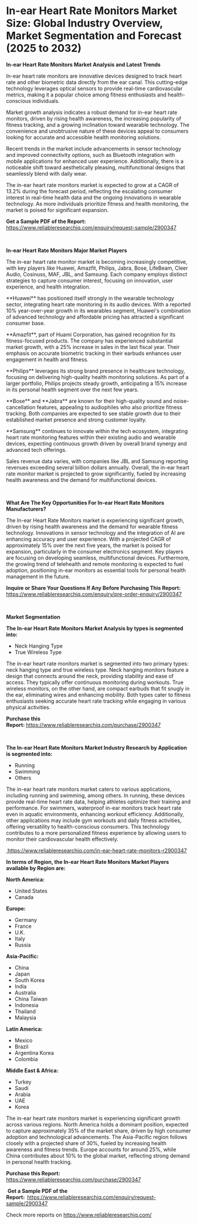<p><h1>In-ear Heart Rate Monitors Market Size: Global Industry Overview, Market Segmentation and Forecast (2025 to 2032)</h1></p><p><strong>In-ear Heart Rate Monitors Market Analysis and Latest Trends</strong></p>
<p><p>In-ear heart rate monitors are innovative devices designed to track heart rate and other biometric data directly from the ear canal. This cutting-edge technology leverages optical sensors to provide real-time cardiovascular metrics, making it a popular choice among fitness enthusiasts and health-conscious individuals. </p><p>Market growth analysis indicates a robust demand for in-ear heart rate monitors, driven by rising health awareness, the increasing popularity of fitness tracking, and a growing inclination toward wearable technology. The convenience and unobtrusive nature of these devices appeal to consumers looking for accurate and accessible health monitoring solutions. </p><p>Recent trends in the market include advancements in sensor technology and improved connectivity options, such as Bluetooth integration with mobile applications for enhanced user experience. Additionally, there is a noticeable shift toward aesthetically pleasing, multifunctional designs that seamlessly blend with daily wear. </p><p>The in-ear heart rate monitors market is expected to grow at a CAGR of 13.2% during the forecast period, reflecting the escalating consumer interest in real-time health data and the ongoing innovations in wearable technology. As more individuals prioritize fitness and health monitoring, the market is poised for significant expansion.</p></p>
<p><strong>Get a Sample PDF of the Report:&nbsp;</strong> <a href="https://www.reliableresearchiq.com/enquiry/request-sample/2900347?utm_campaign=2717&utm_medium=2&utm_source=Github&utm_content=ia&utm_term=16032025&utm_id=in-ear-heart-rate-monitors">https://www.reliableresearchiq.com/enquiry/request-sample/2900347</a></p>
<p>&nbsp;</p>
<p><strong>In-ear Heart Rate Monitors Major Market Players</strong></p>
<p><p>The in-ear heart rate monitor market is becoming increasingly competitive, with key players like Huawei, Amazfit, Philips, Jabra, Bose, LifeBeam, Cleer Audio, Cosinuss, MAF, JBL, and Samsung. Each company employs distinct strategies to capture consumer interest, focusing on innovation, user experience, and health integration.</p><p>**Huawei** has positioned itself strongly in the wearable technology sector, integrating heart rate monitoring in its audio devices. With a reported 10% year-over-year growth in its wearables segment, Huawei's combination of advanced technology and affordable pricing has attracted a significant consumer base.</p><p>**Amazfit**, part of Huami Corporation, has gained recognition for its fitness-focused products. The company has experienced substantial market growth, with a 25% increase in sales in the last fiscal year. Their emphasis on accurate biometric tracking in their earbuds enhances user engagement in health and fitness.</p><p>**Philips** leverages its strong brand presence in healthcare technology, focusing on delivering high-quality health monitoring solutions. As part of a larger portfolio, Philips projects steady growth, anticipating a 15% increase in its personal health segment over the next few years.</p><p>**Bose** and **Jabra** are known for their high-quality sound and noise-cancellation features, appealing to audiophiles who also prioritize fitness tracking. Both companies are expected to see stable growth due to their established market presence and strong customer loyalty.</p><p>**Samsung** continues to innovate within the tech ecosystem, integrating heart rate monitoring features within their existing audio and wearable devices, expecting continuous growth driven by overall brand synergy and advanced tech offerings.</p><p>Sales revenue data varies, with companies like JBL and Samsung reporting revenues exceeding several billion dollars annually. Overall, the in-ear heart rate monitor market is projected to grow significantly, fueled by increasing health awareness and the demand for multifunctional devices.</p></p>
<p>&nbsp;</p>
<p><strong>What Are The Key Opportunities For In-ear Heart Rate Monitors Manufacturers?</strong></p>
<p><p>The In-ear Heart Rate Monitors market is experiencing significant growth, driven by rising health awareness and the demand for wearable fitness technology. Innovations in sensor technology and the integration of AI are enhancing accuracy and user experience. With a projected CAGR of approximately 15% over the next five years, the market is poised for expansion, particularly in the consumer electronics segment. Key players are focusing on developing seamless, multifunctional devices. Furthermore, the growing trend of telehealth and remote monitoring is expected to fuel adoption, positioning in-ear monitors as essential tools for personal health management in the future.</p></p>
<p><strong>Inquire or Share Your Questions If Any Before Purchasing This Report:</strong> <a href="https://www.reliableresearchiq.com/enquiry/pre-order-enquiry/2900347?utm_campaign=2717&utm_medium=2&utm_source=Github&utm_content=ia&utm_term=16032025&utm_id=in-ear-heart-rate-monitors">https://www.reliableresearchiq.com/enquiry/pre-order-enquiry/2900347</a></p>
<p>&nbsp;</p>
<p><strong>Market Segmentation</strong></p>
<p><strong>The In-ear Heart Rate Monitors Market Analysis by types is segmented into:</strong></p>
<p><ul><li>Neck Hanging Type</li><li>True Wireless Type</li></ul></p>
<p><p>The in-ear heart rate monitors market is segmented into two primary types: neck hanging type and true wireless type. Neck hanging monitors feature a design that connects around the neck, providing stability and ease of access. They typically offer continuous monitoring during workouts. True wireless monitors, on the other hand, are compact earbuds that fit snugly in the ear, eliminating wires and enhancing mobility. Both types cater to fitness enthusiasts seeking accurate heart rate tracking while engaging in various physical activities.</p></p>
<p><strong>Purchase this Report:&nbsp;</strong><a href="https://www.reliableresearchiq.com/purchase/2900347?utm_campaign=2717&utm_medium=2&utm_source=Github&utm_content=ia&utm_term=16032025&utm_id=in-ear-heart-rate-monitors">https://www.reliableresearchiq.com/purchase/2900347</a></p>
<p>&nbsp;</p>
<p><strong>The In-ear Heart Rate Monitors Market Industry Research by Application is segmented into:</strong></p>
<p><ul><li>Running</li><li>Swimming</li><li>Others</li></ul></p>
<p><p>The in-ear heart rate monitors market caters to various applications, including running and swimming, among others. In running, these devices provide real-time heart rate data, helping athletes optimize their training and performance. For swimmers, waterproof in-ear monitors track heart rate even in aquatic environments, enhancing workout efficiency. Additionally, other applications may include gym workouts and daily fitness activities, offering versatility to health-conscious consumers. This technology contributes to a more personalized fitness experience by allowing users to monitor their cardiovascular health effectively.</p></p>
<p><a href="https://www.reliableresearchiq.com/in-ear-heart-rate-monitors-r2900347?utm_campaign=2717&utm_medium=2&utm_source=Github&utm_content=ia&utm_term=16032025&utm_id=in-ear-heart-rate-monitors">&nbsp;https://www.reliableresearchiq.com/in-ear-heart-rate-monitors-r2900347</a></p>
<p><strong>In terms of Region, the In-ear Heart Rate Monitors Market Players available by Region are:</strong></p>
<p>
    <p> <strong> North America: </strong>
        <ul>
            <li>United States</li>
            <li>Canada</li>
        </ul>
        </p> 
    <p> <strong> Europe: </strong>
        <ul>
            <li>Germany</li>
            <li>France</li>
            <li>U.K.</li>
            <li>Italy</li>
            <li>Russia</li>
        </ul>
        </p> 
    <p> <strong> Asia-Pacific: </strong>
        <ul>
            <li>China</li>
            <li>Japan</li>
            <li>South Korea</li>
            <li>India</li>
            <li>Australia</li>
            <li>China Taiwan</li>
            <li>Indonesia</li>
            <li>Thailand</li>
            <li>Malaysia</li>
        </ul>
        </p> 
    <p> <strong> Latin America: </strong>
        <ul>
            <li>Mexico</li>
            <li>Brazil</li>
            <li>Argentina Korea</li>
            <li>Colombia</li>
        </ul>
        </p> 
    <p> <strong> Middle East & Africa: </strong>
        <ul>
            <li>Turkey</li>
            <li>Saudi</li>
            <li>Arabia</li>
            <li>UAE</li>
            <li>Korea</li>
        </ul>
    </p>
    </p>
<p><p>The in-ear heart rate monitors market is experiencing significant growth across various regions. North America holds a dominant position, expected to capture approximately 35% of the market share, driven by high consumer adoption and technological advancements. The Asia-Pacific region follows closely with a projected share of 30%, fueled by increasing health awareness and fitness trends. Europe accounts for around 25%, while China contributes about 10% to the global market, reflecting strong demand in personal health tracking.</p></p>
<p><strong>Purchase this Report: </strong><a href="https://www.reliableresearchiq.com/purchase/2900347?utm_campaign=2717&utm_medium=2&utm_source=Github&utm_content=ia&utm_term=16032025&utm_id=in-ear-heart-rate-monitors">https://www.reliableresearchiq.com/purchase/2900347</a></p>
<p>&nbsp;<strong>Get a Sample PDF of the Report:&nbsp;&nbsp;</strong><a href="https://www.reliableresearchiq.com/enquiry/request-sample/2900347?utm_campaign=2717&utm_medium=2&utm_source=Github&utm_content=ia&utm_term=16032025&utm_id=in-ear-heart-rate-monitors">https://www.reliableresearchiq.com/enquiry/request-sample/2900347</a></p>
<p><strong></strong></p>
<p>Check more reports on <a href="https://www.reliableresearchiq.com/?utm_campaign=2717&utm_medium=2&utm_source=Github&utm_content=ia&utm_term=16032025&utm_id=in-ear-heart-rate-monitors">https://www.reliableresearchiq.com/</a></p>